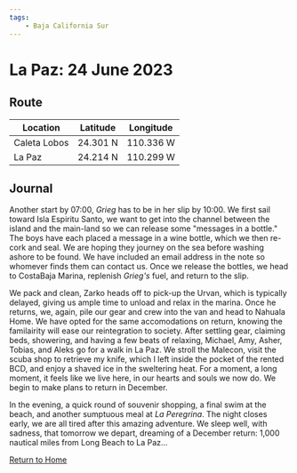 ```yaml
---
tags:
    - Baja California Sur
---
```


# La Paz: 24 June 2023

## Route

| Location | Latitude | Longitude |
|--|--|--|
| Caleta Lobos | 24.301 N | 110.336 W |
| La Paz | 24.214 N | 110.299 W |

## Journal

Another start by 07:00, _Grieg_ has to be in her slip by 10:00. We first sail toward Isla Espiritu Santo, we want to get into the channel between the island and the main-land so we can release some "messages in a bottle." The boys have each placed a message in a wine bottle, which we then re-cork and seal. We are hoping they journey on the sea before washing ashore to be found. We have included an email address in the note so whomever finds them can contact us. Once we release the bottles, we head to CostaBaja Marina, replenish _Grieg's_ fuel, and return to the slip. 

We pack and clean, Zarko heads off to pick-up the Urvan, which is typically delayed, giving us ample time to unload and relax in the marina. Once he returns, we, again, pile our gear and crew into the van and head to Nahuala Home. We have opted for the same accomodations on return, knowing the familairity will ease our reintegration to society. After settling gear, claiming beds, showering, and having a few beats of relaxing, Michael, Amy, Asher, Tobias, and Aleks go for a walk in La Paz. We stroll the Malecon, visit the scuba shop to retrieve my knife, which I left inside the pocket of the rented BCD, and enjoy a shaved ice in the sweltering heat. For a moment, a long moment, it feels like we live here, in our hearts and souls we now do. We begin to make plans to return in December.

In the evening, a quick round of souvenir shopping, a final swim at the beach, and another sumptuous meal at _La Peregrina_. The night closes early, we are all tired after this amazing adventure. We sleep well, with sadness, that tomorrow we depart, dreaming of a December return: 1,000 nautical miles from Long Beach to La Paz...  

<!--- Below is navigation to home --->
 [Return to Home](index.md)